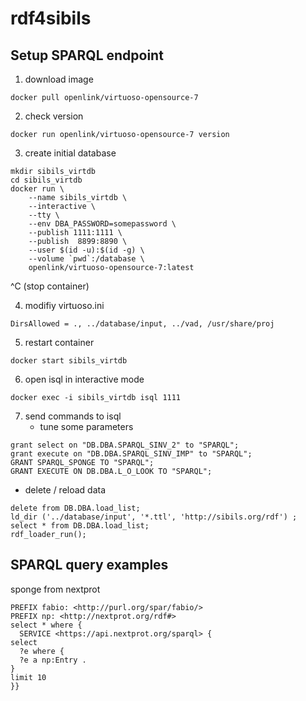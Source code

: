 # rdf4sibils

## Setup SPARQL endpoint

1. download image
```
docker pull openlink/virtuoso-opensource-7
```
2. check version
```
docker run openlink/virtuoso-opensource-7 version
```
3. create initial database
```
mkdir sibils_virtdb
cd sibils_virtdb
docker run \
    --name sibils_virtdb \
    --interactive \
    --tty \
    --env DBA_PASSWORD=somepassword \
    --publish 1111:1111 \
    --publish  8899:8890 \
    --user $(id -u):$(id -g) \
    --volume `pwd`:/database \
    openlink/virtuoso-opensource-7:latest
```
^C (stop container)

4. modifiy virtuoso.ini
```
DirsAllowed = ., ../database/input, ../vad, /usr/share/proj
```
5. restart container
```
docker start sibils_virtdb
```
6. open isql in interactive mode
```
docker exec -i sibils_virtdb isql 1111
```
7. send commands to isql
   - tune some parameters
```
grant select on "DB.DBA.SPARQL_SINV_2" to "SPARQL";
grant execute on "DB.DBA.SPARQL_SINV_IMP" to "SPARQL";
GRANT SPARQL_SPONGE TO "SPARQL";
GRANT EXECUTE ON DB.DBA.L_O_LOOK TO "SPARQL";
```
   - delete / reload data
```
delete from DB.DBA.load_list;
ld_dir ('../database/input', '*.ttl', 'http://sibils.org/rdf') ;
select * from DB.DBA.load_list;
rdf_loader_run();
```

## SPARQL query examples

sponge from nextprot
```
PREFIX fabio: <http://purl.org/spar/fabio/>
PREFIX np: <http://nextprot.org/rdf#>
select * where {
  SERVICE <https://api.nextprot.org/sparql> {
select  
  ?e where {
  ?e a np:Entry .
}
limit 10		   
}}
```